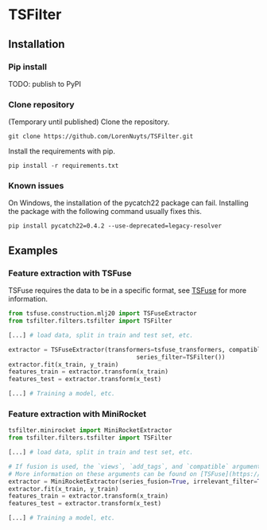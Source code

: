 # TSFilter

## Installation
### Pip install
TODO: publish to PyPI

### Clone repository
(Temporary until published)
Clone the repository.
```
git clone https://github.com/LorenNuyts/TSFilter.git
```
Install the requirements with pip.
```
pip install -r requirements.txt
```

### Known issues
On Windows, the installation of the pycatch22 package can fail. Installing the package with the following command
usually fixes this.
```
pip install pycatch22=0.4.2 --use-deprecated=legacy-resolver
```

## Examples
### Feature extraction with TSFuse
TSFuse requires the data to be in a specific format, see [TSFuse](https://github.com/arnedb/tsfuse#data-format) for more information.
```python
from tsfuse.construction.mlj20 import TSFuseExtractor
from tsfilter.filters.tsfilter import TSFilter

[...] # load data, split in train and test set, etc.

extractor = TSFuseExtractor(transformers=tsfuse_transformers, compatible=compatible, random_state=SEED,
                                    series_filter=TSFilter())
extractor.fit(x_train, y_train)
features_train = extractor.transform(x_train)
features_test = extractor.transform(x_test)

[...] # Training a model, etc.
```

### Feature extraction with MiniRocket

```python
tsfilter.minirocket import MiniRocketExtractor
from tsfilter.filters.tsfilter import TSFilter

[...] # load data, split in train and test set, etc.

# If fusion is used, the `views`, `add_tags`, and `compatible` arguments must also be specified for correct data transformation.
# More information on these arguments can be found on [TSFuse](https://github.com/arnedb/tsfuse#data-format).
extractor = MiniRocketExtractor(series_fusion=True, irrelevant_filter=True, redundant_filter=True)
extractor.fit(x_train, y_train)
features_train = extractor.transform(x_train)
features_test = extractor.transform(x_test)

[...] # Training a model, etc.
```
